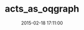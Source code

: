 ---
layout: post
title:  "acts_as_oqgraph"
repo:   "stuart/acts_as_oqgraph"
date:   2015-02-18 17:11:00
gemurl: http://github.com/stuart/acts_as_oqgraph
---